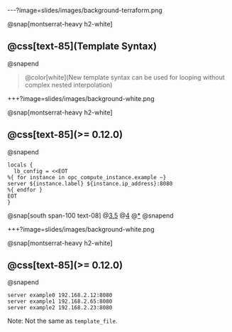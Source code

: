 ---?image=slides/images/background-terraform.png

@snap[montserrat-heavy h2-white]
## @css[text-85](Template Syntax)
@snapend

> @color[white](New template syntax can be used for looping without complex nested interpolation)

+++?image=slides/images/background-white.png

@snap[montserrat-heavy h2-white]
## @css[text-85](>= 0.12.0)
@snapend

```
locals {
  lb_config = <<EOT
%{ for instance in opc_compute_instance.example ~}
server ${instance.label} ${instance.ip_address}:8080
%{ endfor }
EOT
}
```

@snap[south span-100 text-08]
@[3,5](syntax)
@[4](content)
@[*]()
@snapend

+++?image=slides/images/background-white.png

@snap[montserrat-heavy h2-white]
## @css[text-85](>= 0.12.0)
@snapend

```
server example0 192.168.2.12:8080
server example1 192.168.2.65:8080
server example2 192.168.2.23:8080
```

Note:
Not the same as `template_file`.